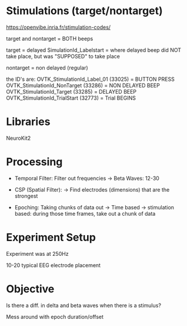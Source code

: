 # Stimulations (target/nontarget)
https://openvibe.inria.fr/stimulation-codes/

target and nontarget = BOTH beeps

target = delayed
SimulationId_Labelstart = where delayed beep did NOT take place, but was "SUPPOSED" to take place

nontarget = non delayed (regular)

the ID's are:
OVTK_StimulationId_Label_01 (33025) = BUTTON PRESS
OVTK_StimulationId_NonTarget (33286) = NON DELAYED BEEP
OVTK_StimulationId_Target (33285) = DELAYED BEEP
OVTK_StimulationId_TrialStart (32773) = Trial BEGINS

# Libraries
NeuroKit2

# Processing
- Temporal Filter: Filter out frequencies
 -> Beta Waves: 12-30

- CSP (Spatial Filter):
  -> Find electrodes (dimensions) that are the strongest
- Epoching: Taking chunks of data out
  -> Time based
  -> stimulation based: during those time frames, take out a chunk of data

# Experiment Setup

Experiment was at 250Hz

10-20 typical EEG electrode placement

# Objective

Is there a diff. in delta and beta waves when there is a stimulus?

Mess around with epoch duration/offset